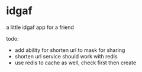 # idgaf

a little idgaf app for a friend 

todo:
 - add ability for shorten url to mask for sharing
 - shorten url service should work with redis
 - use redis to cache as well, check first then create